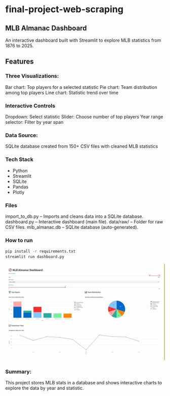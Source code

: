 # final-project-web-scraping

## MLB Almanac Dashboard
An interactive dashboard built with Streamlit to explore MLB statistics from 1876 to 2025.

## Features
### Three Visualizations:
Bar chart: Top players for a selected statistic
Pie chart: Team distribution among top players
Line chart: Statistic trend over time

### Interactive Controls
Dropdown: Select statistic
Slider: Choose number of top players
Year range selector: Filter by year span

### Data Source:
SQLite database created from 150+ CSV files with cleaned MLB statistics

### Tech Stack

- Python
- Streamlit
- SQLite
- Pandas
- Plotly

### Files
import_to_db.py – Imports and cleans data into a SQLite database.
dashboard.py – Interactive dashboard (main file).
data/raw/ – Folder for raw CSV files.
mlb_almanac.db – SQLite database (auto-generated).

### How to run
```bash
pip install -r requirements.txt
streamlit run dashboard.py
```

![dashboard](dashboard.jpg)


### Summary:
This project stores MLB stats in a database and shows interactive charts to explore the data by year and statistic.
